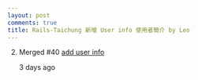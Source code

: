 ```yaml
---
layout: post
comments: true
title: Rails-Taichung 新增 User info 使用者簡介 by Leo
---
```


2.  Merged
\#40
[add user info](https://github.com/railstaichung/rails-taichung/pull/40)

    <relative-time datetime="2016-11-07T05:52:59Z" title="2016年11月7日 下午1:52 [台北]">3 days ago</relative-time>

